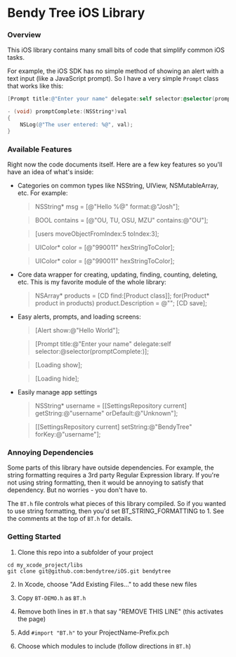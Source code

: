 
Bendy Tree iOS Library
======================

### Overview

This iOS library contains many small bits of code that simplify common iOS tasks.

For example, the iOS SDK has no simple method of showing an alert with a text input (like a JavaScript prompt).  So I have a very simple `Prompt` class that works like this:

```objective-c
[Prompt title:@"Enter your name" delegate:self selector:@selector(promptComplete:)];

- (void) promptComplete:(NSString*)val
{
    NSLog(@"The user entered: %@", val);
}
```

### Available Features

Right now the code documents itself.  Here are a few key features so you'll have an idea of what's inside:

 *  Categories on common types like NSString, UIView, NSMutableArray, etc. For example:
    
    > NSString* msg = [@"Hello %@" format:@"Josh"];
    
    > BOOL contains = [@"OU, TU, OSU, MZU" contains:@"OU"];
    
    > [users moveObjectFromIndex:5 toIndex:3];
    
    > UIColor* color = [@"990011" hexStringToColor];
    
    > UIColor* color = [@"990011" hexStringToColor];

 *  Core data wrapper for creating, updating, finding, counting, deleting, etc. This is my favorite module of the whole library:
 
    > NSArray* products = [CD find:[Product class]];
    > for(Product* product in products)
    >   product.Description = @"";
    > [CD save];
    
 *  Easy alerts, prompts, and loading screens:
 
    > [Alert show:@"Hello World"];
    
    > [Prompt title:@"Enter your name" delegate:self selector:@selector(promptComplete:)];
 
    > [Loading show];
 
    > [Loading hide];
    
 *  Easily manage app settings
 
    > NSString* username = [[SettingsRepository current] getString:@"username" orDefault:@"Unknown"];
    
    > [[SettingsRepository current] setString:@"BendyTree" forKey:@"username"];    


### Annoying Dependencies

Some parts of this library have outside dependencies. For example, the string formatting requires a 3rd party Regular Expression library.  If you're not using string formatting, then it would be annoying to satisfy that dependency.  But no worries - you don't have to.

The `BT.h` file controls what pieces of this library compiled.  So if you wanted to use string formatting, then you'd set BT_STRING_FORMATTING to 1.  See the comments at the top of `BT.h` for details.


### Getting Started

1. Clone this repo into a subfolder of your project

```
cd my_xcode_project/libs
git clone git@github.com:bendytree/iOS.git bendytree
```

2. In Xcode, choose "Add Existing Files..." to add these new files

3. Copy `BT-DEMO.h` as `BT.h`

4. Remove both lines in `BT.h` that say "REMOVE THIS LINE" (this activates the page)

5. Add `#import "BT.h"` to your ProjectName-Prefix.pch

6. Choose which modules to include (follow directions in `BT.h`)

